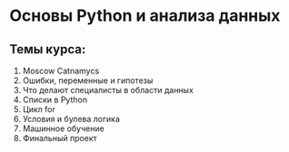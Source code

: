 # Основы Python и анализа данных
## Темы курса:
1. Moscow Catnamycs
2. Ошибки, переменные и гипотезы
3. Что делают специалисты в области данных
4. Списки в Python
5. Цикл for
6. Условия и булева логика
7. Машинное обучение
8. Финальный проект